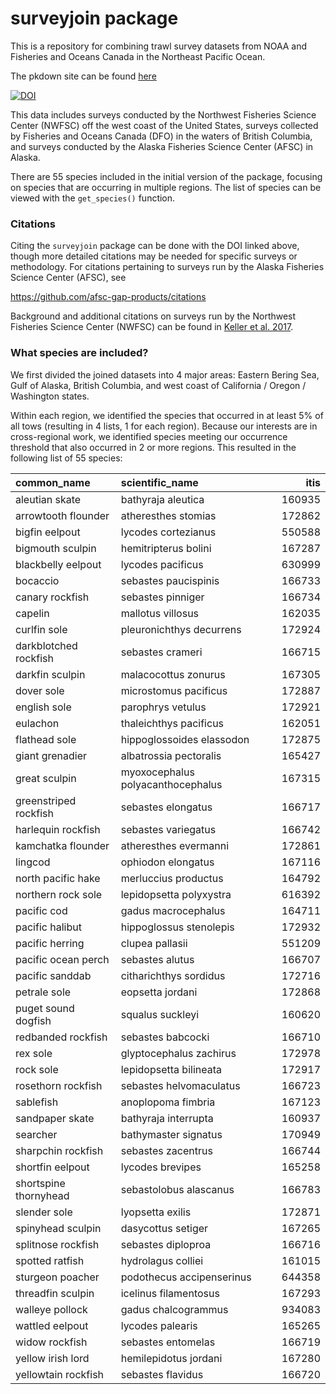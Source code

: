 
# surveyjoin package

This is a repository for combining trawl survey datasets from NOAA and
Fisheries and Oceans Canada in the Northeast Pacific Ocean.

The pkdown site can be found
[here](https://dfo-noaa-pacific.github.io/surveyjoin/)

[![DOI](https://zenodo.org/badge/484561620.svg)](https://zenodo.org/doi/10.5281/zenodo.10031852)

This data includes surveys conducted by the Northwest Fisheries Science
Center (NWFSC) off the west coast of the United States, surveys
collected by Fisheries and Oceans Canada (DFO) in the waters of British
Columbia, and surveys conducted by the Alaska Fisheries Science Center
(AFSC) in Alaska.

There are 55 species included in the initial version of the package,
focusing on species that are occurring in multiple regions. The list of
species can be viewed with the `get_species()` function.

### Citations

Citing the `surveyjoin` package can be done with the DOI linked above,
though more detailed citations may be needed for specific surveys or
methodology. For citations pertaining to surveys run by the Alaska
Fisheries Science Center (AFSC), see

<https://github.com/afsc-gap-products/citations>

Background and additional citations on surveys run by the Northwest
Fisheries Science Center (NWFSC) can be found in [Keller et
al. 2017](https://repository.library.noaa.gov/view/noaa/14179/noaa_14179_DS1.pdf).

### What species are included?

We first divided the joined datasets into 4 major areas: Eastern Bering
Sea, Gulf of Alaska, British Columbia, and west coast of California /
Oregon / Washington states.

Within each region, we identified the species that occurred in at least
5% of all tows (resulting in 4 lists, 1 for each region). Because our
interests are in cross-regional work, we identified species meeting our
occurrence threshold that also occurred in 2 or more regions. This
resulted in the following list of 55 species:

| common_name           | scientific_name                   |   itis |
|:----------------------|:----------------------------------|-------:|
| aleutian skate        | bathyraja aleutica                | 160935 |
| arrowtooth flounder   | atheresthes stomias               | 172862 |
| bigfin eelpout        | lycodes cortezianus               | 550588 |
| bigmouth sculpin      | hemitripterus bolini              | 167287 |
| blackbelly eelpout    | lycodes pacificus                 | 630999 |
| bocaccio              | sebastes paucispinis              | 166733 |
| canary rockfish       | sebastes pinniger                 | 166734 |
| capelin               | mallotus villosus                 | 162035 |
| curlfin sole          | pleuronichthys decurrens          | 172924 |
| darkblotched rockfish | sebastes crameri                  | 166715 |
| darkfin sculpin       | malacocottus zonurus              | 167305 |
| dover sole            | microstomus pacificus             | 172887 |
| english sole          | parophrys vetulus                 | 172921 |
| eulachon              | thaleichthys pacificus            | 162051 |
| flathead sole         | hippoglossoides elassodon         | 172875 |
| giant grenadier       | albatrossia pectoralis            | 165427 |
| great sculpin         | myoxocephalus polyacanthocephalus | 167315 |
| greenstriped rockfish | sebastes elongatus                | 166717 |
| harlequin rockfish    | sebastes variegatus               | 166742 |
| kamchatka flounder    | atheresthes evermanni             | 172861 |
| lingcod               | ophiodon elongatus                | 167116 |
| north pacific hake    | merluccius productus              | 164792 |
| northern rock sole    | lepidopsetta polyxystra           | 616392 |
| pacific cod           | gadus macrocephalus               | 164711 |
| pacific halibut       | hippoglossus stenolepis           | 172932 |
| pacific herring       | clupea pallasii                   | 551209 |
| pacific ocean perch   | sebastes alutus                   | 166707 |
| pacific sanddab       | citharichthys sordidus            | 172716 |
| petrale sole          | eopsetta jordani                  | 172868 |
| puget sound dogfish   | squalus suckleyi                  | 160620 |
| redbanded rockfish    | sebastes babcocki                 | 166710 |
| rex sole              | glyptocephalus zachirus           | 172978 |
| rock sole             | lepidopsetta bilineata            | 172917 |
| rosethorn rockfish    | sebastes helvomaculatus           | 166723 |
| sablefish             | anoplopoma fimbria                | 167123 |
| sandpaper skate       | bathyraja interrupta              | 160937 |
| searcher              | bathymaster signatus              | 170949 |
| sharpchin rockfish    | sebastes zacentrus                | 166744 |
| shortfin eelpout      | lycodes brevipes                  | 165258 |
| shortspine thornyhead | sebastolobus alascanus            | 166783 |
| slender sole          | lyopsetta exilis                  | 172871 |
| spinyhead sculpin     | dasycottus setiger                | 167265 |
| splitnose rockfish    | sebastes diploproa                | 166716 |
| spotted ratfish       | hydrolagus colliei                | 161015 |
| sturgeon poacher      | podothecus accipenserinus         | 644358 |
| threadfin sculpin     | icelinus filamentosus             | 167293 |
| walleye pollock       | gadus chalcogrammus               | 934083 |
| wattled eelpout       | lycodes palearis                  | 165265 |
| widow rockfish        | sebastes entomelas                | 166719 |
| yellow irish lord     | hemilepidotus jordani             | 167280 |
| yellowtain rockfish   | sebastes flavidus                 | 166720 |
